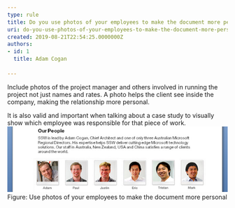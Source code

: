 ```yaml
---
type: rule
title: Do you use photos of your employees to make the document more personal?
uri: do-you-use-photos-of-your-employees-to-make-the-document-more-personal
created: 2019-08-21T22:54:25.0000000Z
authors:
- id: 1
  title: Adam Cogan

---
```


Include photos of the project manager and others involved in running the project not just names and rates. A photo helps the client see inside the company, making the relationship more personal.

It is also valid and important when talking about a case study to visually show which employee was responsible for that piece of work.​
 ​
![](Proposals_EmployeesPhotos.jpg)​Figure: Use photos of your employees to make the document more personal​
